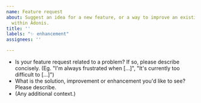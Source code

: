 ```yaml
---
name: Feature request
about: Suggest an idea for a new feature, or a way to improve an existing feature
  within Adonis.
title: ''
labels: "✨ enhancement"
assignees: ''

---
```


- Is your feature request related to a problem? If so, please describe concisely. (Eg. "I'm always frustrated when [...]", "It's currently too difficult to [...]")
- What is the solution, improvement or enhancement you'd like to see? Please describe.
- (Any additional context.)
